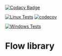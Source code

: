 [![Codacy Badge](https://app.codacy.com/project/badge/Grade/e82e0d99976d4cf3afd10463eede7abd)](https://www.codacy.com/gh/MusicLab-Dev/Flow/dashboard?utm_source=github.com&amp;utm_medium=referral&amp;utm_content=MusicLab-Dev/Flow&amp;utm_campaign=Badge_Grade)

[![Linux Tests](https://github.com/MusicLab-Dev/Flow/workflows/Linux%20Tests/badge.svg)](https://github.com/MusicLab-Dev/Flow/actions?query=workflow%3A%22Linux+Tests%22) [![codecov](https://codecov.io/gh/MusicLab-Dev/Flow/branch/master/graph/badge.svg?token=7ABaaA5pZZ)](https://codecov.io/gh/MusicLab-Dev/Flow)

[![Windows Tests](https://github.com/MusicLab-Dev/Flow/workflows/Windows%20Tests/badge.svg)](https://github.com/MusicLab-Dev/Flow/actions?query=workflow%3A%22Windows+Tests%22)

# Flow library
